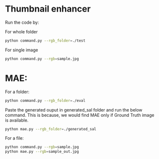 # Thumbnail enhancer

Run the code by:

For whole folder
```bash
python command.py --rgb_folder=./test
```
For single image
```bash
python command.py --rgb=sample.jpg
```

# MAE:

For a folder:
```bash
python command.py --rgb_folder=./eval
```

Paste the generated ouput in generated_sal folder and run the below command. This is
because, we would find MAE only if Ground Truth image is available.
```bash
python mae.py --rgb_folder=./generated_sal
```
For a file:
```bash
python command.py --rgb=sample.jpg
python mae.py --rgb=sample_out.jpg
```
